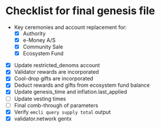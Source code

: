 # Checklist for final genesis file

* Key ceremonies and account replacement for:
  * [x] Authority
  * [x] e-Money A/S
  * [x] Community Sale
  * [x] Ecosystem Fund
* [x] Update restricted_denoms account
* [x] Validator rewards are incorporated
* [x] Cool-drop gifts are incorporated
* [x] Deduct rewards and gifts from ecosystem fund balance
* [x] Update genesis_time and inflation.last_applied
* [ ] Update vesting times
* [ ] Final comb-through of parameters
* [x] Verify `emcli query supply total` output
* [x] validator.network gentx
